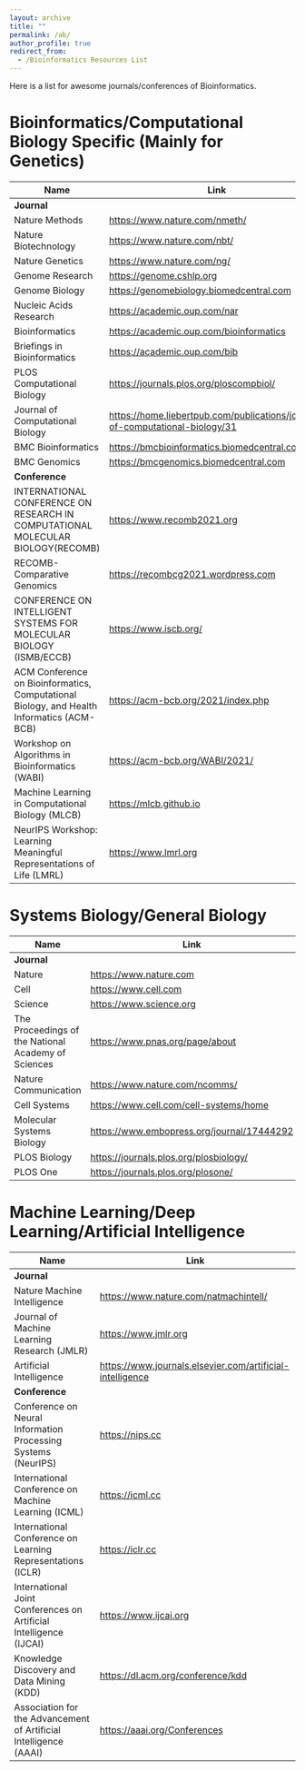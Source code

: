 ```yaml
---
layout: archive
title: ""
permalink: /ab/
author_profile: true
redirect_from:
  - /Bioinformatics Resources List
---
```


Here is a list for awesome journals/conferences of Bioinformatics.

# Bioinformatics/Computational Biology Specific (Mainly for Genetics)
|      Name       | Link    |
|-----------------|------------|
|**Journal**  ||
|Nature Methods  |https://www.nature.com/nmeth/|
|Nature Biotechnology  |https://www.nature.com/nbt/|
|Nature Genetics  |https://www.nature.com/ng/|
|Genome Research  |https://genome.cshlp.org|
|Genome Biology |https://genomebiology.biomedcentral.com|
|Nucleic Acids Research |https://academic.oup.com/nar|
|Bioinformatics  |https://academic.oup.com/bioinformatics|
|Briefings in Bioinformatics                 |https://academic.oup.com/bib       |
|PLOS Computational Biology           |  https://journals.plos.org/ploscompbiol/   |
|Journal of Computational Biology                 |https://home.liebertpub.com/publications/journal-of-computational-biology/31       |
|BMC Bioinformatics                 |https://bmcbioinformatics.biomedcentral.com     | 
|BMC Genomics                 |https://bmcgenomics.biomedcentral.com | 
|**Conference**  ||
|INTERNATIONAL CONFERENCE ON RESEARCH IN COMPUTATIONAL MOLECULAR BIOLOGY(RECOMB)                 |https://www.recomb2021.org   | 
|RECOMB-Comparative Genomics                 |https://recombcg2021.wordpress.com       | 
|CONFERENCE ON INTELLIGENT SYSTEMS FOR MOLECULAR BIOLOGY (ISMB/ECCB)                 |https://www.iscb.org/      | 
|ACM Conference on Bioinformatics, Computational Biology, and Health Informatics (ACM-BCB)                 |https://acm-bcb.org/2021/index.php      | 
|Workshop on Algorithms in Bioinformatics (WABI)                 |https://acm-bcb.org/WABI/2021/      | 
|Machine Learning in Computational Biology (MLCB)                 |https://mlcb.github.io  | 
|NeurIPS Workshop: Learning Meaningful Representations of Life (LMRL)                 |https://www.lmrl.org       | 

# Systems Biology/General Biology
|      Name       | Link    |
|-----------------|------------|
|**Journal**  ||
|Nature  |https://www.nature.com|
|Cell  |https://www.cell.com|
|Science  |https://www.science.org|
|The Proceedings of the National Academy of Sciences  |https://www.pnas.org/page/about|
|Nature Communication  |https://www.nature.com/ncomms/|
|Cell Systems  |https://www.cell.com/cell-systems/home|
|Molecular Systems Biology  |https://www.embopress.org/journal/17444292|
|PLOS Biology  |https://journals.plos.org/plosbiology/|
|PLOS One  |https://journals.plos.org/plosone/|

# Machine Learning/Deep Learning/Artificial Intelligence
|      Name       | Link    |
|-----------------|------------|
|**Journal**  ||
|Nature Machine Intelligence  |https://www.nature.com/natmachintell/|
|Journal of Machine Learning Research (JMLR)  |https://www.jmlr.org|
|Artificial Intelligence|https://www.journals.elsevier.com/artificial-intelligence|
|**Conference**  ||
|Conference on Neural Information Processing Systems (NeurIPS)  |https://nips.cc|
| International Conference on Machine Learning (ICML)  |https://icml.cc|
|International Conference on Learning Representations (ICLR)  |https://iclr.cc|
|International Joint Conferences on Artificial Intelligence (IJCAI)  |https://www.ijcai.org|
|Knowledge Discovery and Data Mining (KDD)  |https://dl.acm.org/conference/kdd|
|Association for the Advancement of Artificial Intelligence (AAAI)  |https://aaai.org/Conferences|
